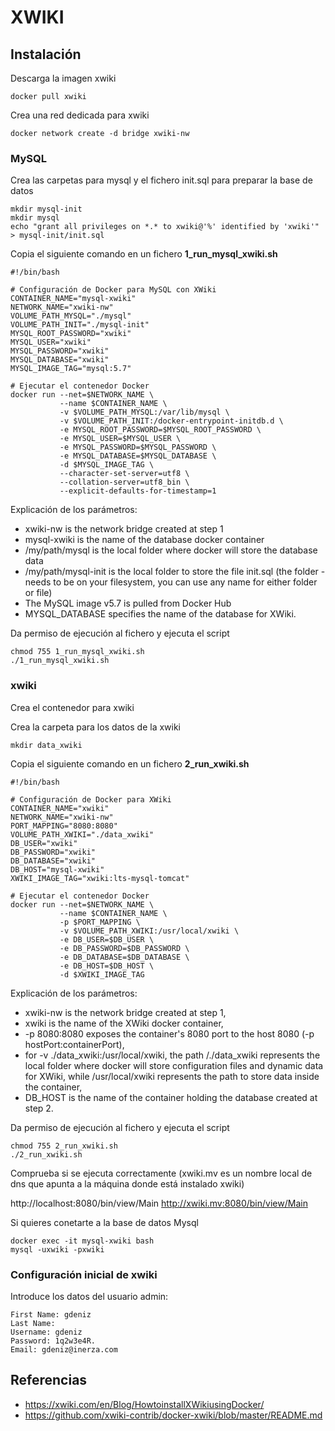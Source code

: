 # XWIKI

## Instalación

Descarga la imagen xwiki

```
docker pull xwiki
```

Crea una red dedicada para xwiki

```
docker network create -d bridge xwiki-nw
```

### MySQL

Crea las carpetas para mysql y el  fichero init.sql para preparar la base de datos

```
mkdir mysql-init
mkdir mysql
echo "grant all privileges on *.* to xwiki@'%' identified by 'xwiki'" > mysql-init/init.sql
```

Copia el siguiente comando en un fichero **1_run_mysql_xwiki.sh**

```
#!/bin/bash

# Configuración de Docker para MySQL con XWiki
CONTAINER_NAME="mysql-xwiki"
NETWORK_NAME="xwiki-nw"
VOLUME_PATH_MYSQL="./mysql"
VOLUME_PATH_INIT="./mysql-init"
MYSQL_ROOT_PASSWORD="xwiki"
MYSQL_USER="xwiki"
MYSQL_PASSWORD="xwiki"
MYSQL_DATABASE="xwiki"
MYSQL_IMAGE_TAG="mysql:5.7"

# Ejecutar el contenedor Docker
docker run --net=$NETWORK_NAME \
           --name $CONTAINER_NAME \
           -v $VOLUME_PATH_MYSQL:/var/lib/mysql \
           -v $VOLUME_PATH_INIT:/docker-entrypoint-initdb.d \
           -e MYSQL_ROOT_PASSWORD=$MYSQL_ROOT_PASSWORD \
           -e MYSQL_USER=$MYSQL_USER \
           -e MYSQL_PASSWORD=$MYSQL_PASSWORD \
           -e MYSQL_DATABASE=$MYSQL_DATABASE \
           -d $MYSQL_IMAGE_TAG \
           --character-set-server=utf8 \
           --collation-server=utf8_bin \
           --explicit-defaults-for-timestamp=1

```

Explicación de los parámetros:

- xwiki-nw is the network bridge created at step 1
- mysql-xwiki is the name of the database docker container
- /my/path/mysql is the local folder where docker will store the database data
- /my/path/mysql-init is the local folder to store the file init.sql (the folder - needs to be on your filesystem, you can use any name for either folder or file)
- The MySQL image v5.7 is pulled from Docker Hub
- MYSQL_DATABASE specifies the name of the database for XWiki.


Da permiso de ejecución al fichero y ejecuta el script

```
chmod 755 1_run_mysql_xwiki.sh
./1_run_mysql_xwiki.sh
```

### xwiki
Crea el contenedor para xwiki

Crea la carpeta para los datos de la xwiki

```
mkdir data_xwiki
```
Copia el siguiente comando en un fichero **2_run_xwiki.sh**

```
#!/bin/bash

# Configuración de Docker para XWiki
CONTAINER_NAME="xwiki"
NETWORK_NAME="xwiki-nw"
PORT_MAPPING="8080:8080"
VOLUME_PATH_XWIKI="./data_xwiki"
DB_USER="xwiki"
DB_PASSWORD="xwiki"
DB_DATABASE="xwiki"
DB_HOST="mysql-xwiki"
XWIKI_IMAGE_TAG="xwiki:lts-mysql-tomcat"

# Ejecutar el contenedor Docker
docker run --net=$NETWORK_NAME \
           --name $CONTAINER_NAME \
           -p $PORT_MAPPING \
           -v $VOLUME_PATH_XWIKI:/usr/local/xwiki \
           -e DB_USER=$DB_USER \
           -e DB_PASSWORD=$DB_PASSWORD \
           -e DB_DATABASE=$DB_DATABASE \
           -e DB_HOST=$DB_HOST \
           -d $XWIKI_IMAGE_TAG

```
Explicación de los parámetros:

* xwiki-nw is the network bridge created at step 1,
* xwiki is the name of the XWiki docker container, 
* -p 8080:8080 exposes the container's 8080 port to the host 8080 (-p hostPort:containerPort),
* for -v ./data_xwiki:/usr/local/xwiki, the path /./data_xwiki represents the local folder where docker will store configuration files and dynamic data for XWiki, while /usr/local/xwiki represents the path to store data inside the container,
* DB_HOST is the name of the container holding the database created at step 2.


Da permiso de ejecución al fichero y ejecuta el script

```
chmod 755 2_run_xwiki.sh
./2_run_xwiki.sh
```

Comprueba si se ejecuta correctamente (xwiki.mv es un nombre local de dns que apunta a la máquina donde está instalado xwiki)

 http://localhost:8080/bin/view/Main
 http://xwiki.mv:8080/bin/view/Main


Si quieres conetarte a la base de datos Mysql

```
docker exec -it mysql-xwiki bash
mysql -uxwiki -pxwiki
```

### Configuración inicial de xwiki

Introduce los datos del usuario admin:

```
First Name: gdeniz
Last Name:
Username: gdeniz
Password: 1q2w3e4R.
Email: gdeniz@inerza.com
```




## Referencias
- https://xwiki.com/en/Blog/HowtoinstallXWikiusingDocker/
- https://github.com/xwiki-contrib/docker-xwiki/blob/master/README.md



